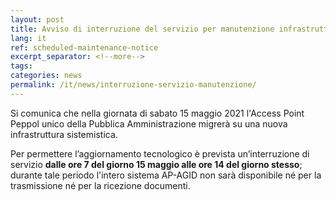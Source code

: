 ```yaml
---
layout: post
title: Avviso di interruzione del servizio per manutenzione infrastruttura tecnologica
lang: it
ref: scheduled-maintenance-notice
excerpt_separator: <!--more-->
tags:
categories: news
permalink: /it/news/interruzione-servizio-manutenzione/
---
```


Si comunica che nella giornata di sabato 15 maggio 2021 l'Access Point Peppol
unico della Pubblica Amministrazione migrerà su una nuova infrastruttura
sistemistica.

Per permettere l’aggiornamento tecnologico è prevista un’interruzione di
servizio **dalle ore 7 del giorno 15 maggio alle ore 14 del giorno stesso**;
durante tale periodo l'intero sistema AP-AGID non sarà disponibile né per la
trasmissione né per la ricezione documenti.
